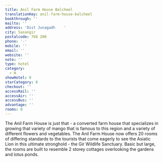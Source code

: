 ```yaml
---
title: Anil Farm House Balcheel
translationKey: anil-farm-house-balcheel
bookthrough: ''
mailto: ''
address: 'Dist Junagadh    '
city: Sasangir
postalcode: 768 200
phone: '-'
mobile: ''
email: ''
website: ''
note: ''
type: hotel
category:
  - H
showHotel: 0
starCategory: 0
checkout: ''
accessRail: ''
accessAir: ''
accessBus: ''
advantage: ''
rooms: 0
---
```

The Anil Farm House is just that - a converted farm house that specializes in growing that variety of mango that is famous to this region and a variety of different flowers and vegetables.     The Anil Farm House now offers 20 rooms of differing standards to the tourists that come eagerly to see the Asiatic Lion in this ultimate stronghold - the Gir Wildlife Sanctuary.     Basic but large, the rooms are built to resemble 2 storey cottages overlooking the gardens and lotus ponds.
